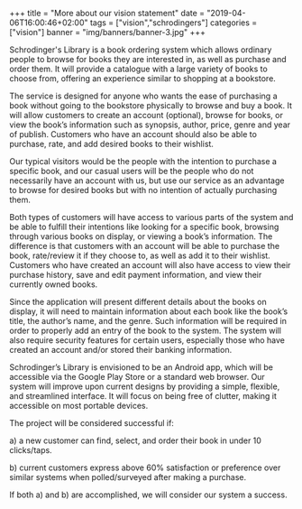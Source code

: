 +++
title = "More about our vision statement"
date = "2019-04-06T16:00:46+02:00"
tags = ["vision","schrodingers"]
categories = ["vision"]
banner = "img/banners/banner-3.jpg"
+++

Schrodinger's Library is a book ordering system which allows ordinary people to browse for books they are interested in, as well as purchase and order them. It will provide a catalogue with a large variety of books to choose from, offering an experience similar to shopping at a bookstore.

The service is designed for anyone who wants the ease of purchasing a book without going to the bookstore physically to browse and buy a book. It will allow customers to create an account (optional), browse for books, or view the book’s information such as synopsis, author, price, genre and year of publish. Customers who have an account should also be able to purchase, rate, and add desired books to their wishlist.

Our typical visitors would be the people with the intention to purchase a specific book, and our casual users will be the people who do not necessarily have an account with us, but use our service as an advantage to browse for desired books but with no intention of actually purchasing them.

Both types of customers will have access to various parts of the system and be able to fulfill their intentions like looking for a specific book, browsing through various books on display, or viewing a book’s information. The difference is that customers with an account will be able to purchase the book, rate/review it if they choose to, as well as add it to their wishlist. Customers who have created an account will also have access to view their purchase history, save and edit payment information, and view their currently owned books.

Since the application will present different details about the books on display, it will need to maintain information about each book like the book’s title, the author’s name, and the genre. Such information will be required in order to properly add an entry of the book to the system. The system will also require security features for certain users, especially those who have created an account and/or stored their banking information.

Schrodinger’s Library is envisioned to be an Android app, which will be accessible via the Google Play Store or a standard web browser. Our system will improve upon current designs by providing a simple, flexible, and streamlined interface. It will focus on being free of clutter, making it accessible on most portable devices.

The project will be considered successful if:

a) a new customer can find, select, and order their book in under 10 clicks/taps.

b) current customers express above 60% satisfaction or preference over similar systems when polled/surveyed after making a purchase.

If both a) and b) are accomplished, we will consider our system a success.
